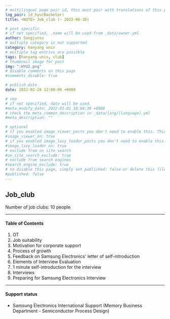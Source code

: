 ```yaml
---
# multilingual page pair id, this must pair with translations of this page. (This name must be unique)
lng_pair: id_hyu(Bachelor)
title: <NOTE> Job_club (~ 2022-06-30)

# post specific
# if not specified, .name will be used from _data/owner.yml
author: Songjunsu
# multiple category is not supported
category: hanyang univ
# multiple tag entries are possible
tags: [hanyang univ, club]
# thumbnail image for post
img: ":HYU2.png"
# disable comments on this page
#comments_disable: true

# publish date
date: 2022-02-20 12:00:00 +0900

# seo
# if not specified, date will be used.
#meta_modify_date: 2022-01-01 10:04:30 +0900
# check the meta_common_description in _data/lang/[language].yml
#meta_description: ""

# optional
# if you enabled image_viewer_posts you don't need to enable this. This is only if image_viewer_posts = false
#image_viewer_on: true
# if you enabled image_lazy_loader_posts you don't need to enable this. This is only if image_lazy_loader_posts = false
#image_lazy_loader_on: true
# exclude from on site search
#on_site_search_exclude: true
# exclude from search engines
#search_engine_exclude: true
# to disable this page, simply set published: false or delete this file
#published: false
---
```

<!-- outline-start -->
## Job_club

Number of job clubs: 10 people

***

#### Table of Contents
1. OT
2. Job suitability
3. Motivation for corporate support
4. Process of growth
5. Feedback on Samsung Electronics' letter of self-introduction
6. Elements of Interview Evaluation
7. 1 minute self-introduction for the interview
8. Interviews
9. Preparing for Samsung Electronics Interview

***

#### Support status
- Samsung Electronics International Support (Memory Business Department - Semiconductor Process Design)

